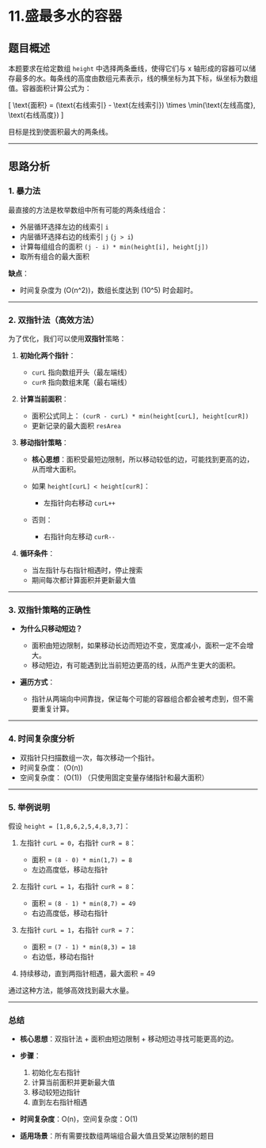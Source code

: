 # 11.盛最多水的容器
## **题目概述**

本题要求在给定数组 `height` 中选择两条垂线，使得它们与 x 轴形成的容器可以储存最多的水。每条线的高度由数组元素表示，线的横坐标为其下标，纵坐标为数组值。容器面积计算公式为：

[
\text{面积} = (\text{右线索引} - \text{左线索引}) \times \min(\text{左线高度}, \text{右线高度})
]

目标是找到使面积最大的两条线。

---

## **思路分析**

### **1. 暴力法**

最直接的方法是枚举数组中所有可能的两条线组合：

* 外层循环选择左边的线索引 `i`
* 内层循环选择右边的线索引 `j` (`j > i`)
* 计算每组组合的面积 `(j - i) * min(height[i], height[j])`
* 取所有组合的最大面积

**缺点**：

* 时间复杂度为 (O(n^2))，数组长度达到 (10^5) 时会超时。

---

### **2. 双指针法（高效方法）**

为了优化，我们可以使用**双指针**策略：

1. **初始化两个指针**：

   * `curL` 指向数组开头（最左端线）
   * `curR` 指向数组末尾（最右端线）

2. **计算当前面积**：

   * 面积公式同上： `(curR - curL) * min(height[curL], height[curR])`
   * 更新记录的最大面积 `resArea`

3. **移动指针策略**：

   * **核心思想**：面积受最短边限制，所以移动较低的边，可能找到更高的边，从而增大面积。
   * 如果 `height[curL] < height[curR]`：

     * 左指针向右移动 `curL++`
   * 否则：

     * 右指针向左移动 `curR--`

4. **循环条件**：

   * 当左指针与右指针相遇时，停止搜索
   * 期间每次都计算面积并更新最大值

---

### **3. 双指针策略的正确性**

* **为什么只移动短边？**

  * 面积由短边限制，如果移动长边而短边不变，宽度减小，面积一定不会增大。
  * 移动短边，有可能遇到比当前短边更高的线，从而产生更大的面积。

* **遍历方式**：

  * 指针从两端向中间靠拢，保证每个可能的容器组合都会被考虑到，但不需要重复计算。

---

### **4. 时间复杂度分析**

* 双指针只扫描数组一次，每次移动一个指针。
* 时间复杂度： (O(n))
* 空间复杂度： (O(1)) （只使用固定变量存储指针和最大面积）

---

### **5. 举例说明**

假设 `height = [1,8,6,2,5,4,8,3,7]`：

1. 左指针 `curL = 0`，右指针 `curR = 8`：

   * 面积 = `(8 - 0) * min(1,7) = 8`
   * 左边高度低，移动左指针

2. 左指针 `curL = 1`，右指针 `curR = 8`：

   * 面积 = `(8 - 1) * min(8,7) = 49`
   * 右边高度低，移动右指针

3. 左指针 `curL = 1`，右指针 `curR = 7`：

   * 面积 = `(7 - 1) * min(8,3) = 18`
   * 右边低，移动右指针

4. 持续移动，直到两指针相遇，最大面积 = 49

通过这种方法，能够高效找到最大水量。

---

### **总结**

* **核心思想**：双指针法 + 面积由短边限制 + 移动短边寻找可能更高的边。
* **步骤**：

  1. 初始化左右指针
  2. 计算当前面积并更新最大值
  3. 移动较短边指针
  4. 直到左右指针相遇
* **时间复杂度**：O(n)，空间复杂度：O(1)
* **适用场景**：所有需要找数组两端组合最大值且受某边限制的题目
